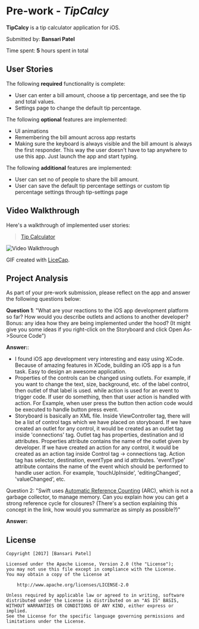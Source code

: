 # Pre-work - *TipCalcy*

**TipCalcy** is a tip calculator application for iOS.

Submitted by: **Bansari Patel**

Time spent: **5** hours spent in total

## User Stories

The following **required** functionality is complete:

* User can enter a bill amount, choose a tip percentage, and see the tip and total values.
* Settings page to change the default tip percentage.

The following **optional** features are implemented:
* UI animations
* Remembering the bill amount across app restarts
* Making sure the keyboard is always visible and the bill amount is always the first responder. This way the user doesn't have to tap anywhere to use this app. Just launch the app and start typing.

The following **additional** features are implemented:

- User can set no of people to share the bill amount. 
- User can save the default tip percentage settings or custom tip percentage settings through tip-settings page

## Video Walkthrough 

Here's a walkthrough of implemented user stories:

<blockquote class="imgur-embed-pub" lang="en" data-id="a/7adNs"><a href="//imgur.com/7adNs">Tip Calculator</a></blockquote><script async src="//s.imgur.com/min/embed.js" charset="utf-8"></script>

<img src='http://imgur.com/a/7adNs' title='Video Walkthrough' width='' alt='Video Walkthrough' />

GIF created with [LiceCap](http://www.cockos.com/licecap/).

## Project Analysis

As part of your pre-work submission, please reflect on the app and answer the following questions below:

**Question 1**: "What are your reactions to the iOS app development platform so far? How would you describe outlets and actions to another developer? Bonus: any idea how they are being implemented under the hood? (It might give you some ideas if you right-click on the Storyboard and click Open As->Source Code")

**Answer:**:
- I found iOS app development very interesting and easy using XCode. Because of amazing features in XCode, building an iOS app is a fun task. Easy to design an awesome application.
- Properties of the controls can be changed using outlets. For example, if you want to change the text, size, background, etc. of the label control, then outlet of that label is used. while action is used for an event to trigger code. If user do something, then that user action is handled with action. For Example, when user press the button then action code would be executed to handle button press event.
- Storyboard is basically an XML file. Inside ViewController tag, there will be a list of control tags which we have placed on storyboard. If we have created an outlet for any control, it would be created as an outlet tag inside 'connections' tag. Outlet tag has properties, destination and id attributes. Properties attribute contains the name of the outlet given by developer. If we have created an action for any control, it would be created as an action tag inside Control tag -> connections tag. Action tag has selector, destination, eventType and id attributes. 'eventType' attribute contains the name of the event which should be performed to handle user action. For example, 'touchUpInside', 'editingChanged', 'valueChanged', etc.

Question 2: "Swift uses [Automatic Reference Counting](https://developer.apple.com/library/content/documentation/Swift/Conceptual/Swift_Programming_Language/AutomaticReferenceCounting.html#//apple_ref/doc/uid/TP40014097-CH20-ID49) (ARC), which is not a garbage collector, to manage memory. Can you explain how you can get a strong reference cycle for closures? (There's a section explaining this concept in the link, how would you summarize as simply as possible?)"

**Answer:** 


## License

    Copyright [2017] [Bansari Patel]

    Licensed under the Apache License, Version 2.0 (the "License");
    you may not use this file except in compliance with the License.
    You may obtain a copy of the License at

        http://www.apache.org/licenses/LICENSE-2.0

    Unless required by applicable law or agreed to in writing, software
    distributed under the License is distributed on an "AS IS" BASIS,
    WITHOUT WARRANTIES OR CONDITIONS OF ANY KIND, either express or implied.
    See the License for the specific language governing permissions and
    limitations under the License.
